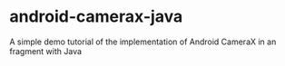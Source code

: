 # android-camerax-java
A simple demo tutorial of the implementation of Android CameraX in an fragment with Java
